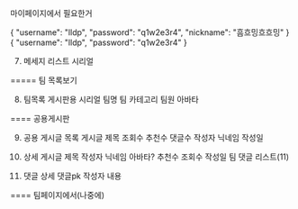 마이페이지에서 필요한거

<!-- 1. 상세 유저 시리얼라이저(마이페이지용)
유저아이디(username)
닉네임
유저 코멘트
포인트
아바타
게시글수
댓글수

2. 유저 마이페이지 팀원 리스트 시리얼
팀명
팀 마스터 아이디
유저아이디들(간략화 유저)

3. 간략화 유저
닉네임
아바타 -->

<!-- 4. 작성글 리스트 시리얼라이저 
pk
제목 -->

<!-- 5. 작성 댓글 리스트 시리얼라이저
댓글 pk
게시글 pk
내용 -->
<!-- 
6. 가입 팀 리스트 시리얼
팀명
팀원수 -->


{
    "username": "lldp",
    "password": "q1w2e3r4",
    "nickname": "흠흐밍흐흐밍"
}
{
    "username": "lldp",
    "password": "q1w2e3r4"
}

7. 메세지 리스트 시리얼

=====
팀 목록보기

8. 팀목록 게시판용 시리얼
팀명
팀 카테고리
팀원 아바타

====
공용게시판

9. 공용 게시글 목록
게시글 제목
조회수
추천수
댓글수
작성자 닉네임
작성일

10. 상세 게시글
제목
작성자 닉네임
아바타?
추천수
조회수
작성일
팀
댓글 리스트(11)

11. 댓글 상세
댓글pk
작성자
내용

====
팀페이지에서(나중에)

